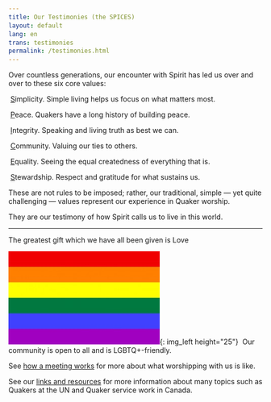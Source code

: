 ```yaml
---
title: Our Testimonies (the SPICES)
layout: default
lang: en
trans: testimonies
permalink: /testimonies.html
---
```

Over countless generations, our encounter with Spirit has led us over and over to these six core values:

<i class="far fa-circle fa-fw fa-2x color-1-dark-text down_a_bit_more"></i> &nbsp;<u>S</u>implicity. Simple living helps us focus on what matters most.

<i class="fas fa-dove fa-fw fa-2x color-1-light-text down_a_bit_more"></i> &nbsp;<u>P</u>eace. Quakers have a long history of building peace. 

<i class="fas fa-handshake fa-fw fa-2x color-1-dark-text down_a_bit_more"></i> &nbsp;<u>I</u>ntegrity. Speaking and living truth as best we can.

<i class="fas fa-comments fa-fw fa-2x color-1-text down_a_bit_more"></i> &nbsp;<u>C</u>ommunity. Valuing our ties to others.

<i class="fab fa-creative-commons-nd fa-fw fa-2x color-1-light-text down_a_bit_more"></i> &nbsp;<u>E</u>quality. Seeing the equal createdness of everything that is.

<i class="fab fa-pagelines fa-fw fa-2x down_a_bit_more" style="color: darkgreen;"></i> &nbsp;<u>S</u>tewardship. Respect and gratitude for what sustains us.
<br>

These are not rules to be imposed; rather, our traditional, simple — yet quite challenging — values represent our experience in Quaker worship. 

They are our testimony of how Spirit calls us to live in this world.

*************

<i class="fas fa-heart fa-fw fa-2x down_a_bit_more" style="color: indianred"></i> The greatest gift which we have all been given is Love
  
![](/assets/images/Rainbow-Flag.jpg){: img_left height="25"} &nbsp;Our community is open to all and is LGBTQ+-friendly.

See [how a meeting works](/about.html) for more about what worshipping with us is like.

See our [links and resources](links_history.html) for more information about many topics such as Quakers at the UN and Quaker service work in Canada.

